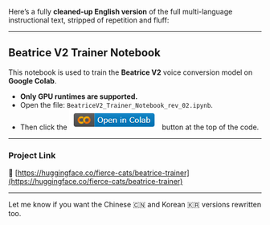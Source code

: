Here’s a fully **cleaned-up English version** of the full multi-language instructional text, stripped of repetition and fluff:

---

## **Beatrice V2 Trainer Notebook**

This notebook is used to train the **Beatrice V2** voice conversion model on **Google Colab**.

* **Only GPU runtimes are supported.**
* Open the file: `BeatriceV2_Trainer_Notebook_rev_02.ipynb`.
* Then click the ![Open in Colab](resources/images/open_colab.png) button at the top of the code.

---

### **Project Link**

🔗 [https://huggingface.co/fierce-cats/beatrice-trainer](https://huggingface.co/fierce-cats/beatrice-trainer)

---

Let me know if you want the Chinese 🇨🇳 and Korean 🇰🇷 versions rewritten too.
